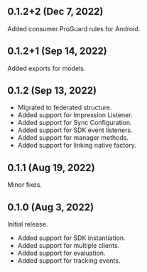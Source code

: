 ## 0.1.2+2 (Dec 7, 2022)

Added consumer ProGuard rules for Android.

## 0.1.2+1 (Sep 14, 2022)

Added exports for models.

## 0.1.2 (Sep 13, 2022)

* Migrated to federated structure.
* Added support for Impression Listener.
* Added support for Sync Configuration.
* Added support for SDK event listeners.
* Added support for manager methods.
* Added support for linking native factory.

## 0.1.1 (Aug 19, 2022)

Minor fixes.

## 0.1.0 (Aug 3, 2022)

Initial release.

* Added support for SDK instantiation.
* Added support for multiple clients.
* Added support for evaluation.
* Added support for tracking events.

